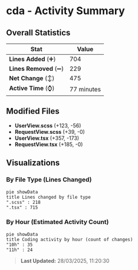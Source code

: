 # cda - Activity Summary 

## Overall Statistics

| Stat                   | Value                                                             |
| ---------------------- | ----------------------------------------------------------------- |
| **Lines Added** (➕)   | 704                                          |
| **Lines Removed** (➖) | 229                                        |
| **Net Change** (↕)    | 475                |
| **Active Time** (⌚)   | 77 minutes |


## Modified Files
- **UserView.scss** (+123, -56)
- **RequestView.scss** (+39, -0)
- **UserView.tsx** (+357, -173)
- **RequestView.tsx** (+185, -0)

## Visualizations

### By File Type (Lines Changed)

```mermaid
pie showData
title Lines changed by file type
".scss" : 218
".tsx" : 715
```

### By Hour (Estimated Activity Count)

```mermaid
pie showData
title Coding activity by hour (count of changes)
"10h" : 35
"11h" : 24
```


> **Last Updated:** 28/03/2025, 11:20:30